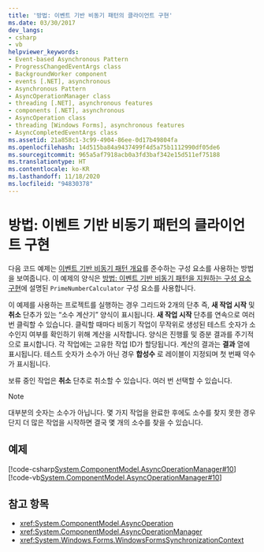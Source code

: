```yaml
---
title: '방법: 이벤트 기반 비동기 패턴의 클라이언트 구현'
ms.date: 03/30/2017
dev_langs:
- csharp
- vb
helpviewer_keywords:
- Event-based Asynchronous Pattern
- ProgressChangedEventArgs class
- BackgroundWorker component
- events [.NET], asynchronous
- Asynchronous Pattern
- AsyncOperationManager class
- threading [.NET], asynchronous features
- components [.NET], asynchronous
- AsyncOperation class
- threading [Windows Forms], asynchronous features
- AsyncCompletedEventArgs class
ms.assetid: 21a858c1-3c99-4904-86ee-0d17b49804fa
ms.openlocfilehash: 14d515ba84a9437499f4d5a75b1112990df05de6
ms.sourcegitcommit: 965a5af7918acb0a3fd3baf342e15d511ef75188
ms.translationtype: HT
ms.contentlocale: ko-KR
ms.lasthandoff: 11/18/2020
ms.locfileid: "94830378"
---
```

# <a name="how-to-implement-a-client-of-the-event-based-asynchronous-pattern"></a>방법: 이벤트 기반 비동기 패턴의 클라이언트 구현
다음 코드 예제는 [이벤트 기반 비동기 패턴 개요](event-based-asynchronous-pattern-overview.md)를 준수하는 구성 요소를 사용하는 방법을 보여줍니다. 이 예제의 양식은 [방법: 이벤트 기반 비동기 패턴을 지원하는 구성 요소 구현](component-that-supports-the-event-based-asynchronous-pattern.md)에 설명된 `PrimeNumberCalculator` 구성 요소를 사용합니다.  
  
 이 예제를 사용하는 프로젝트를 실행하는 경우 그리드와 2개의 단추 즉, **새 작업 시작** 및 **취소** 단추가 있는 “소수 계산기” 양식이 표시됩니다. **새 작업 시작** 단추를 연속으로 여러 번 클릭할 수 있습니다. 클릭할 때마다 비동기 작업이 무작위로 생성된 테스트 숫자가 소수인지 여부를 확인하기 위해 계산을 시작합니다. 양식은 진행률 및 증분 결과를 주기적으로 표시합니다. 각 작업에는 고유한 작업 ID가 할당됩니다. 계산의 결과는 **결과** 열에 표시됩니다. 테스트 숫자가 소수가 아닌 경우 **합성수** 로 레이블이 지정되며 첫 번째 약수가 표시됩니다.  
  
 보류 중인 작업은 **취소** 단추로 취소할 수 있습니다. 여러 번 선택할 수 있습니다.  
  
> [!NOTE]
> 대부분의 숫자는 소수가 아닙니다. 몇 가지 작업을 완료한 후에도 소수를 찾지 못한 경우 단지 더 많은 작업을 시작하면 결국 몇 개의 소수를 찾을 수 있습니다.  
  
## <a name="example"></a>예제  
 [!code-csharp[System.ComponentModel.AsyncOperationManager#10](snippets/component-that-supports-the-event-based-asynchronous-pattern/csharp/primenumbercalculatormain.cs#10)]
 [!code-vb[System.ComponentModel.AsyncOperationManager#10](snippets/component-that-supports-the-event-based-asynchronous-pattern/vb/primenumbercalculatormain.vb#10)]  
  
## <a name="see-also"></a>참고 항목

- <xref:System.ComponentModel.AsyncOperation>
- <xref:System.ComponentModel.AsyncOperationManager>
- <xref:System.Windows.Forms.WindowsFormsSynchronizationContext>
